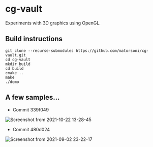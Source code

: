 # cg-vault
Experiments with 3D graphics using OpenGL.

## Build instructions

```
git clone --recurse-submodules https://github.com/matorsoni/cg-vault.git
cd cg-vault
mkdir build
cd build
cmake ..
make
./demo
```

## A few samples...

- Commit 339f049

![Screenshot from 2021-10-22 13-28-45](https://user-images.githubusercontent.com/33296520/138490559-30fbf807-5bbd-49a4-b788-945ef2d56bd8.png)

- Commit 480d024

![Screenshot from 2021-09-02 23-22-17](https://user-images.githubusercontent.com/33296520/131940984-716edb90-8d0f-4772-b0e1-7befc3fa82b9.png)
